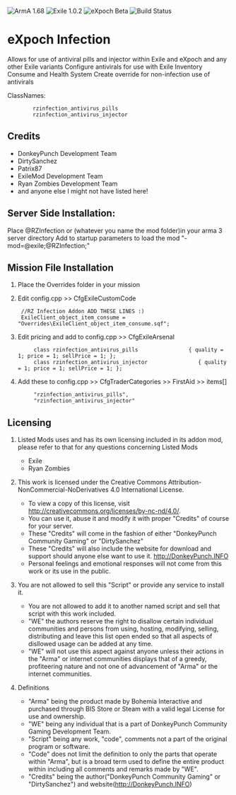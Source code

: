 ![ArmA 1.68](https://img.shields.io/badge/ArmA%203-1.68-blue.svg) ![Exile 1.0.2](https://img.shields.io/badge/Exile-1.0.2%20Kohlrabi-yellowgreen.svg) ![eXpoch Beta](https://img.shields.io/badge/eXpoch-Public%20Beta-green.svg) ![Build Status](https://img.shields.io/badge/Custom%20Build-passing-38AA38.svg)

# eXpoch Infection

Allows for use of antiviral pills and injector within Exile and eXpoch and any other Exile variants
Configure antivirals for use with Exile Inventory Consume and Health System
Create override for non-infection use of antivirals

ClassNames:

			rzinfection_antivirus_pills
			rzinfection_antivirus_injector

## Credits

- DonkeyPunch Development Team
- DirtySanchez
- Patrix87
- ExileMod Development Team
- Ryan Zombies Development Team
- and anyone else I might not have listed here!
			
## Server Side Installation:

Place @RZInfection or (whatever you name the mod folder)in your arma 3 server directory
Add to startup parameters to load the mod 
		"-mod=@exile;@RZInfection;"

## Mission File Installation

1. Place the Overrides folder in your mission

2. Edit config.cpp >> CfgExileCustomCode


		//RZ Infection Addon ADD THESE LINES :)
		ExileClient_object_item_consume = "Overrides\ExileClient_object_item_consume.sqf";

3. Edit pricing and add to config.cpp >> CfgExileArsenal 

			class rzinfection_antivirus_pills                { quality = 1; price = 1; sellPrice = 1; };
			class rzinfection_antivirus_injector                { quality = 1; price = 1; sellPrice = 1; };

4. Add these to config.cpp >> CfgTraderCategories >> FirstAid >> items[]

            "rzinfection_antivirus_pills",
            "rzinfection_antivirus_injector"

## Licensing

1. Listed Mods uses and has its own licensing included in its addon mod, please refer to that for any questions concerning Listed Mods
	- Exile
	- Ryan Zombies 

2. This work is licensed under the Creative Commons Attribution-NonCommercial-NoDerivatives 4.0 International License.
	- To view a copy of this license, visit http://creativecommons.org/licenses/by-nc-nd/4.0/.
	- You can use it, abuse it and modify it with proper "Credits" of course for your server.
	- These "Credits" will come in the fashion of either "DonkeyPunch Community Gaming" or "DirtySanchez"
	- These "Credits" will also include the website for download and support should anyone else want to use it. http://DonkeyPunch.INFO	
	- Personal feelings and emotional responses will not come from this work or its use in the public.

3. You are not allowed to sell this "Script" or provide any service to install it.
	- You are not allowed to add it to another named script and sell that script with this work included.
	- "WE" the authors reserve the right to disallow certain individual communities and persons from using, hosting, modifying, selling, distributing and leave this list open ended so that all aspects of disllowed usage can be added at any time.
	- "WE" will not use this aspect against anyone unless their actions in the "Arma" or internet communities displays that of a greedy, profiteering nature and not one of advancement of "Arma" or the internet communities.

4. Definitions
	- "Arma" being the product made by Bohemia Interactive and purchased through BIS Store or Steam with a valid legal License for use and ownership.
	- "WE" being any individual that is a part of DonkeyPunch Community Gaming Development Team.
	- "Script" being any work, "code", comments not a part of the original program or software. 
	- "Code" does not limit the definition to only the parts that operate within "Arma", but is a broad term used to define the entire product within including all comments and remarks made by "WE".
	- "Credits" being the author("DonkeyPunch Community Gaming" or "DirtySanchez") and website(http://DonkeyPunch.INFO)


